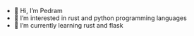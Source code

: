 - 👋 Hi, I’m Pedram
- 👀 I’m interested in rust and python programming languages
- 🌱 I’m currently learning rust and flask

<!---
mrykdep/mrykdep is a ✨ special ✨ repository because its `README.md` (this file) appears on your GitHub profile.
You can click the Preview link to take a look at your changes.
--->

